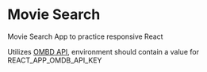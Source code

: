 # Movie Search
Movie Search App to practice responsive React

Utilizes [OMBD API](https://www.omdbapi.com/), environment should contain a value for REACT_APP_OMDB_API_KEY
